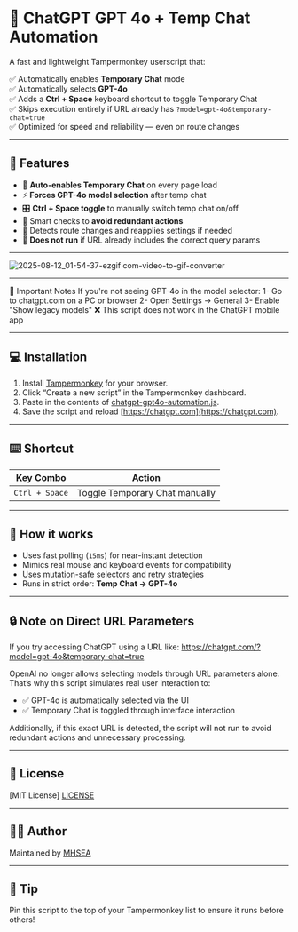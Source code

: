 # 🔄 ChatGPT GPT 4o + Temp Chat Automation

A fast and lightweight Tampermonkey userscript that:

✅ Automatically enables **Temporary Chat** mode  
✅ Automatically selects **GPT-4o**  
✅ Adds a **Ctrl + Space** keyboard shortcut to toggle Temporary Chat  
✅ Skips execution entirely if URL already has `?model=gpt-4o&temporary-chat=true`  
✅ Optimized for speed and reliability — even on route changes

---

## 🚀 Features

- 🧠 **Auto-enables Temporary Chat** on every page load
- ⚡ **Forces GPT-4o model selection** after temp chat
- 🎛️ **Ctrl + Space toggle** to manually switch temp chat on/off
- 🧪 Smart checks to **avoid redundant actions**
- 🔁 Detects route changes and reapplies settings if needed
- 🛑 **Does not run** if URL already includes the correct query params

---

![2025-08-12_01-54-37-ezgif com-video-to-gif-converter](https://github.com/user-attachments/assets/0a8d0653-2c5f-4500-b60e-1a71c34dea98)

---

📝 Important Notes
If you're not seeing GPT-4o in the model selector:
  1- Go to chatgpt.com on a PC or browser
  2- Open Settings → General
  3- Enable "Show legacy models"
❌ This script does not work in the ChatGPT mobile app

---

## 💻 Installation

1. Install [Tampermonkey](https://www.tampermonkey.net/) for your browser.
2. Click “Create a new script” in the Tampermonkey dashboard.
3. Paste in the contents of [chatgpt-gpt4o-automation.js](https://github.com/MHSEA/openai-chatgpt-4o-auto-selector/blob/main/chatgpt-gpt4o-automation.js).
4. Save the script and reload [https://chatgpt.com](https://chatgpt.com).

---

## ⌨️ Shortcut

| Key Combo     | Action                         |
|---------------|--------------------------------|
| `Ctrl + Space`| Toggle Temporary Chat manually |

---

## 🧩 How it works

- Uses fast polling (`15ms`) for near-instant detection
- Mimics real mouse and keyboard events for compatibility
- Uses mutation-safe selectors and retry strategies
- Runs in strict order: **Temp Chat → GPT-4o**

---

## 🔒 Note on Direct URL Parameters
If you try accessing ChatGPT using a URL like: https://chatgpt.com/?model=gpt-4o&temporary-chat=true

OpenAI no longer allows selecting models through URL parameters alone. That’s why this script simulates real user interaction to:

- ✅ GPT-4o is automatically selected via the UI
- ✅ Temporary Chat is toggled through interface interaction

Additionally, if this exact URL is detected, the script will not run to avoid redundant actions and unnecessary processing.

---

## 📜 License

[MIT License] [LICENSE](https://mit-license.org/)

---

## 👨‍💻 Author

Maintained by [MHSEA](https://github.com/MHSEA)

---

## 🧠 Tip

Pin this script to the top of your Tampermonkey list to ensure it runs before others!
